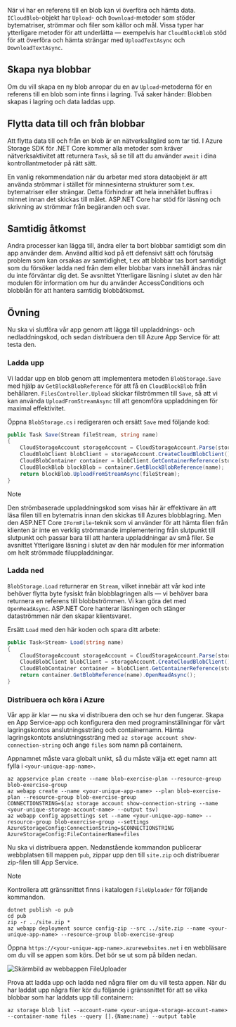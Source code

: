När vi har en referens till en blob kan vi överföra och hämta data. `ICloudBlob`-objekt har `Upload`- och `Download`-metoder som stöder bytematriser, strömmar och filer som källor och mål. Vissa typer har ytterligare metoder för att underlätta &mdash; exempelvis har `CloudBlockBlob` stöd för att överföra och hämta strängar med `UploadTextAsync` och `DownloadTextAsync`.

## <a name="creating-new-blobs"></a>Skapa nya blobbar

Om du vill skapa en ny blob anropar du en av `Upload`-metoderna för en referens till en blob som inte finns i lagring. Två saker händer: Blobben skapas i lagring och data laddas upp.

## <a name="moving-data-to-and-from-blobs"></a>Flytta data till och från blobbar

Att flytta data till och från en blob är en nätverksåtgärd som tar tid. I Azure Storage SDK för .NET Core kommer alla metoder som kräver nätverksaktivitet att returnera `Task`, så se till att du använder `await` i dina kontrollantmetoder på rätt sätt.

En vanlig rekommendation när du arbetar med stora dataobjekt är att använda strömmar i stället för minnesinterna strukturer som t.ex. bytematriser eller strängar. Detta förhindrar att hela innehållet buffras i minnet innan det skickas till målet. ASP.NET Core har stöd för läsning och skrivning av strömmar från begäranden och svar.

## <a name="concurrent-access"></a>Samtidig åtkomst

Andra processer kan lägga till, ändra eller ta bort blobbar samtidigt som din app använder dem. Använd alltid kod på ett defensivt sätt och förutsäg problem som kan orsakas av samtidighet, t.ex att blobbar tas bort samtidigt som du försöker ladda ned från dem eller blobbar vars innehåll ändras när du inte förväntar dig det. Se avsnittet Ytterligare läsning i slutet av den här modulen för information om hur du använder AccessConditions och blobblån för att hantera samtidig blobbåtkomst.

## <a name="exercise"></a>Övning

Nu ska vi slutföra vår app genom att lägga till uppladdnings- och nedladdningskod, och sedan distribuera den till Azure App Service för att testa den.

### <a name="upload"></a>Ladda upp

Vi laddar upp en blob genom att implementera metoden `BlobStorage.Save` med hjälp av `GetBlockBlobReference` för att få en `CloudBlockBlob` från behållaren. `FilesController.Upload` skickar filströmmen till `Save`, så att vi kan använda `UploadFromStreamAsync` till att genomföra uppladdningen för maximal effektivitet.

Öppna `BlobStorage.cs` i redigeraren och ersätt `Save` med följande kod:

```csharp
public Task Save(Stream fileStream, string name)
{
    CloudStorageAccount storageAccount = CloudStorageAccount.Parse(storageConfig.ConnectionString);
    CloudBlobClient blobClient = storageAccount.CreateCloudBlobClient();
    CloudBlobContainer container = blobClient.GetContainerReference(storageConfig.FileContainerName);
    CloudBlockBlob blockBlob = container.GetBlockBlobReference(name);
    return blockBlob.UploadFromStreamAsync(fileStream);
}
```

> [!NOTE]
> Den strömbaserade uppladdningskod som visas här är effektivare än att läsa filen till en bytematris innan den skickas till Azures blobblagring. Men den ASP.NET Core `IFormFile`-teknik som vi använder för att hämta filen från klienten är inte en verklig strömmande implementering från slutpunkt till slutpunkt och passar bara till att hantera uppladdningar av små filer. Se avsnittet Ytterligare läsning i slutet av den här modulen för mer information om helt strömmade filuppladdningar.

### <a name="download"></a>Ladda ned

`BlobStorage.Load` returnerar en `Stream`, vilket innebär att vår kod inte behöver flytta byte fysiskt från blobblagringen alls &mdash; vi behöver bara returnera en referens till blobbströmmen. Vi kan göra det med `OpenReadAsync`. ASP.NET Core hanterar läsningen och stänger dataströmmen när den skapar klientsvaret.

Ersätt `Load` med den här koden och spara ditt arbete:

```csharp
public Task<Stream> Load(string name)
{
    CloudStorageAccount storageAccount = CloudStorageAccount.Parse(storageConfig.ConnectionString);
    CloudBlobClient blobClient = storageAccount.CreateCloudBlobClient();
    CloudBlobContainer container = blobClient.GetContainerReference(storageConfig.FileContainerName);
    return container.GetBlobReference(name).OpenReadAsync();
}
```

### <a name="deploy-and-run-in-azure"></a>Distribuera och köra i Azure

Vår app är klar &mdash; nu ska vi distribuera den och se hur den fungerar. Skapa en App Service-app och konfigurera den med programinställningar för vårt lagringskontos anslutningssträng och containernamn. Hämta lagringskontots anslutningssträng med `az storage account show-connection-string` och ange `files` som namn på containern.

Appnamnet måste vara globalt unikt, så du måste välja ett eget namn att fylla i `<your-unique-app-name>`.

```azurecli
az appservice plan create --name blob-exercise-plan --resource-group blob-exercise-group
az webapp create --name <your-unique-app-name> --plan blob-exercise-plan --resource-group blob-exercise-group
CONNECTIONSTRING=$(az storage account show-connection-string --name <your-unique-storage-account-name> --output tsv)
az webapp config appsettings set --name <your-unique-app-name> --resource-group blob-exercise-group --settings AzureStorageConfig:ConnectionString=$CONNECTIONSTRING AzureStorageConfig:FileContainerName=files
```

Nu ska vi distribuera appen. Nedanstående kommandon publicerar webbplatsen till mappen `pub`, zippar upp den till `site.zip` och distribuerar zip-filen till App Service.

> [!NOTE]
> Kontrollera att gränssnittet finns i katalogen `FileUploader` för följande kommandon.

```azurecli
dotnet publish -o pub
cd pub
zip -r ../site.zip *
az webapp deployment source config-zip --src ../site.zip --name <your-unique-app-name> --resource-group blob-exercise-group
```

Öppna `https://<your-unique-app-name>.azurewebsites.net` i en webbläsare om du vill se appen som körs. Det bör se ut som på bilden nedan.

![Skärmbild av webbappen FileUploader](../media-drafts/fileuploader-empty.PNG)

Prova att ladda upp och ladda ned några filer om du vill testa appen. När du har laddat upp några filer kör du följande i gränssnittet för att se vilka blobbar som har laddats upp till containern:

```console
az storage blob list --account-name <your-unique-storage-account-name> --container-name files --query [].{Name:name} --output table
```